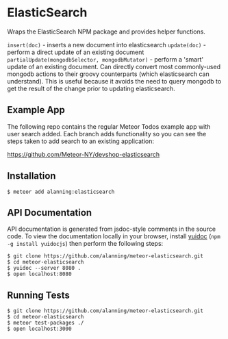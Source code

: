 # ElasticSearch

Wraps the ElasticSearch NPM package and provides helper functions.

`insert(doc)` - inserts a new document into elasticsearch
`update(doc)` - perform a direct update of an existing document
`partialUpdate(mongodbSelector, mongodbMutator)` - perform a 'smart' update of an existing document.  Can directly convert most commonly-used mongodb actions to their groovy counterparts (which elasticsearch can understand).  This is useful because it avoids the need to query mongodb to get the result of the change prior to updating elasticsearch.

## Example App

The following repo contains the regular Meteor Todos example app with user search added.  Each branch adds functionality so you can see the steps taken to add search to an existing application:

https://github.com/Meteor-NY/devshop-elasticsearch

## Installation

```
$ meteor add alanning:elasticsearch
```

## API Documentation

API documentation is generated from jsdoc-style comments in the source code.
To view the documentation locally in your browser, install 
[yuidoc](http://yui.github.io/yuidoc/) (`npm -g install yuidocjs`) then
perform the following steps:

```
$ git clone https://github.com/alanning/meteor-elasticsearch.git
$ cd meteor-elasticsearch
$ yuidoc --server 8080 .
$ open localhost:8080
```

## Running Tests

```
$ git clone https://github.com/alanning/meteor-elasticsearch.git
$ cd meteor-elasticsearch
$ meteor test-packages ./
$ open localhost:3000
```
